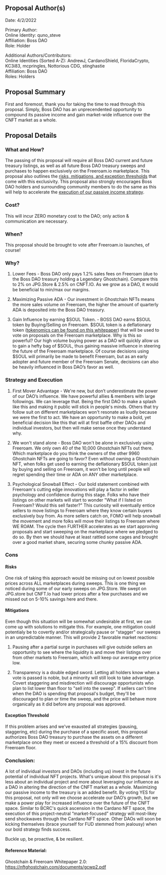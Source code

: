 ## Proposal Author(s)
Date: 4/2/2022

Primary Author: \
Online Identity: quno_steve \
Affiliation: Boss DAO \
Role: Holder

Additional Authors/Contributors: \
Online Identities (Sorted A-Z): AndrewJ, CardanoShield, FloridaCrypto, KC3i83, mcpringles, Nottorious CDG, stinghastie \
Affiliation: Boss DAO \
Roles: Holders

## Proposal Summary
First and foremost, thank you for taking the time to read through this proposal. Simply, Boss DAO has an unprecendented opportunity to compound its passive income and gain market-wide influence over the CNFT market as a whole.


## Proposal Details

### What and How? 

The passing of this proposal will require all Boss DAO current and future treasury listings, as well as all future Boss DAO treasury sweeps and purchases to happen exclusively on the Freeroam.io marketplace. This proposal also outlines the [risks, mitigations, and exception thresholds](#Cons) that come with this exclusivity. This proposal also strongly encourages Boss DAO holders and surrounding community members to do the same as this will help to accelerate the [execution of our passive income strategy](#Strategy-and-Execution). 


### Cost? 

This will incur ZERO monetary cost to the DAO; only action & communication are necessary. 


### When?

This proposal should be brought to vote after Freeroam.io launches, of course! 


### Why?

1) Lower Fees - Boss DAO only pays 1.2% sales fees on Freeroam (due to the Boss DAO treasury holding a Legendary Ghostchain). Compare this to 2% on JPG.Store & 2.5% on CNFT.IO. As we grow as a DAO, it would be beneficial to min/max our margins.


2) Maximizing Passive ADA - Our investment in Ghostchain NFTs means the more sales volume on Freeroam, the higher the amount of quarterly ADA is deposited into the Boss DAO treasury.


3) Gain Influence by earning $SOUL Token. - BOSS DAO earns $SOUL token by Buying/Selling on Freeroam. $SOUL token is a deflationary token ([tokenomics can be found on this whitepaper](#Reference-Material)) that will be used to vote on proposals on the Freeroam marketplace. Why is this so powerful? Our high volume buying power as a DAO will quickly allow us to gain a hefty bag of $SOUL, thus gaining massive influence in steering the future of the Freeroam marketplace. Of course decisions using $SOUL will primarily be made to benefit Freeroam, but as an early adopter and future member of the Freeroam Senate, decisions can also be heavily influenced in Boss DAO’s favor as well. 


### Strategy and Execution

1) First Mover Advantage - We're new, but don’t underestimate the power of our DAO’s influence. We have powerful allies & members with large followings. We can leverage that. Being the first DAO to make a splash like this and making it public will stick in people's minds. Others that try follow suit on different marketplaces won't resonate as loudly because we were the first to act. We have an opportunity to make a bold, yet beneficial decision like this that will at first baffle other DAOs and individual investors, but then will make sense once they understand why.

2) We won't stand alone - Boss DAO won't be alone in exclusively using Freeroam. We only own 40 of the 10,000 Ghostchain NFTs out there. Which marketplace do you think the owners of the other 9960 Ghostchain NFTs are going to favor? Even without owning a Ghostchain NFT, when folks get used to earning the deflationary $SOUL token just by buying and selling on Freeroam, it won’t be long until people will regret spending their time or ADA on ANY other marketplace.

3) Psychological Snowball Effect -  Our bold statement combined with Freeroam's cutting edge innovations will play a factor in seller psychology and confidence during this stage. Folks who have their listings on other markets will start to wonder "What if I listed on Freeroam? Would this sell faster?" This curiosity will eventually entice sellers to move listings to Freeroam where they know certain buyers exclusively buy from. As more sellers catch on, FOMO will help snowball the movement and more folks will move their listings to Freeroam where WE ROAM. The cycle then FURTHER accelerates as we start approving proposals and start sweeping on the marketplace where we pledged to do so. By then we should have at least rattled some cages and brought over a good market share, securing some chunky passive ADA. 



### Cons

#### Risks
One risk of taking this approach would be missing out on lowest possible prices across ALL marketplaces during sweeps. This is one thing we noticed during some of our early sweeps on JPG.Store. We swept on JPG.store but CNFT.Io had lower prices after a few purchases and we missed out on 5-10% savings here and there.

#### Mitigations
Even though this situation will be somewhat undesirable at first, we can come up with solutions to mitigate this. For example, one mitigation could potentialy be to  covertly and/or strategically pause or "stagger" our sweeps in an unpredictable manner. This will provide 2 favorable market reactions: 

1) Pausing after a partial surge in purchases will give outside sellers an opportunity to see where the liquidity is and move their listings over from other markets to Freeroam, which will keep our average entry price low.

2) Transparency is a double edged sword. Letting all holders know when a vote is passed is noble, but a minority will still look to take advantage. Covert staggering and misdirection will discourage opportunists who plan to list lower than floor to "sell into the sweep". If sellers can't time when the DAO is spending that proposal's budget, they'll be discouraged to plan or time the sweep, and the price will behave more organically as it did before any proposal was approved.

#### Exception Threshold
If this problem arises and we've exausted all strategies (pausing, staggering, etc) during the purchase of a specific asset, this proposal authorizes Boss DAO treasury to purchase the assets on a different marketplace once they meet or exceed a threshold of a 15% discount from Freeroam floor.


### Conclusion:

A lot of individual investors and DAOs (including us) invest in the future potential of individual NFT projects. What's unique about this proposal is it's less about an individual project and more about leveraging our influence as a DAO in altering the direction of the CNFT market as a whole. Maximizing our passive income to the treasury is an added benefit. By voting YES for this proposal, not only will we choose accelerate our DAO’s growth, but we make a power play for increased influence over the future of the CNFT space. Similar to BCRC's quick ascension in the Cardano NFT space, the execution of this project-neutral “market-focused” strategy will most-likey send shockwaves through the Cardano NFT space. Other DAOs will soon be kicking themselves (brace yourself for FUD stemmed from jealousy) when our bold strategy finds success.

Buckle up, be proactive, & be resilient.


#### Reference Material:

Ghostchain & Freeroam Whitepaper 2.0:
https://nftghostchain.com/documents/gcwp2.pdf
